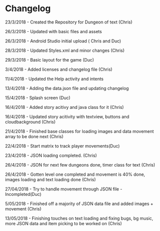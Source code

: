 # Changelog


23/3/2018 - Created the Repository for Dungeon of text (Chris)

26/3/2018 - Updated with basic files and assets

26/3/2018 - Android Studio initial upload ( Chris and Duc)

28/3/2018 - Updated Styles.xml and minor changes (Chris)

29/3/2018 - Basic layout for the game (Duc)

3/4/2018  - Added licenses and changelog file (Chris)

11/4/2018 - Updated the Help activity and intents

13/4/2018 - Adding the data.json file and updating changelog

15/4/2018 - Splash screen (Duc)

16/4/2018 - Added story acitivy and java class for it (Chris)

16/4/2018 - Updated story acitivity with textview, buttons and cloudbackground (Chris)

21/4/2018 - Finished base classes for loading images and data movement array to be done next (Chris)

22/4/2018 - Start matrix to track player movements(Duc)

23/4/2018 - JSON loading completed. (Chris)

26/4/2018 - JSON for next few dungeons done, timer class for text (Chris)

26/4/2018 - Gotten level one completed and movement is 40% done, images loading and text loading done (Chris)

27/04/2018 - Try to handle movement through JSON file - Incompleted(Duc)

5/05/2018 - Finished off a majority of JSON data file and added images + movement (Chris)

13/05/2018 - Finishing touches on text loading and fixing bugs, bg music, more JSON data and item picking to be worked on (Chris)